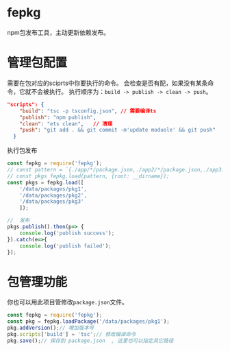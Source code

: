 # fepkg
npm包发布工具，主动更新依赖发布。


# 管理包配置
需要在包对应的sciprts中你要执行的命令。
会检查是否有配，如果没有某条命令，它就不会被执行。
执行顺序为：`build -> publish -> clean -> push`。
```json
"scripts": {
    "build": "tsc -p tsconfig.json", // 需要编译ts
    "publish": "npm publish",
    "clean": "ets clean",   // 清理
    "push": "git add . && git commit -m'update moduole' && git push"
  }
```

执行包发布

```js
const fepkg = require('fepkg');
// const pattern = `{./app/*/package.json,./app2/*/package.json,./app3.json}`;// 也可以用blob来批量加载
// const pkgs fepkg.load(pattern, {root: __dirname});
const pkgs = fepkg.load([
    '/data/packages/pkg1',
    '/data/packages/pkg2',
    '/data/packages/pkg3'
    ]);

//  发布
pkgs.publish().then(p=> {
    console.log('publish success');
}).catch(e=>{
    console.log('publish failed');
});
```

# 包管理功能
你也可以用此项目管修改`package.json`文件。
```js
const fepkg = require('fepkg');
const pkg = fepkg.loadPackage('/data/packages/pkg1');
pkg.addVersion();// 增加版本号
pkg.scripts['build'] = 'tsc';// 修改编译命令
pkg.save();// 保存到 package.json  , 这里也可以指定其它路径
```